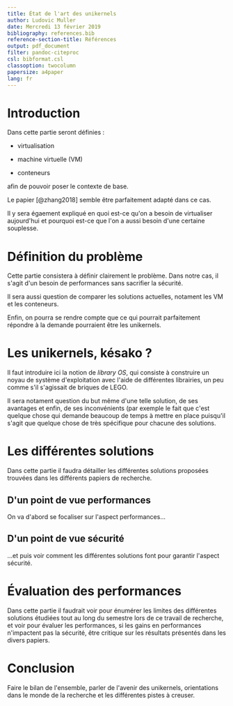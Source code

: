 ```yaml
---
title: État de l'art des unikernels
author: Ludovic Muller
date: Mercredi 13 février 2019
bibliography: references.bib 
reference-section-title: Références
output: pdf_document
filter: pandoc-citeproc
csl: bibformat.csl
classoption: twocolumn
papersize: a4paper
lang: fr
---
```


# Introduction

Dans cette partie seront définies :

  - virtualisation

  - machine virtuelle (VM)

  - conteneurs

afin de pouvoir poser le contexte de base.

Le papier [@zhang2018] semble être parfaitement adapté dans ce cas.

Il y sera égaement expliqué en quoi est-ce qu'on a besoin de virtualiser
aujourd'hui et pourquoi est-ce que l'on a aussi besoin d'une certaine
souplesse.

# Définition du problème

Cette partie consistera à définir clairement le problème.
Dans notre cas, il s'agit d'un besoin de performances sans sacrifier la
sécurité.

Il sera aussi question de comparer les solutions actuelles, notament les VM et
les conteneurs.

Enfin, on pourra se rendre compte que ce qui pourrait parfaitement répondre à
la demande pourraient être les unikernels.

# Les unikernels, késako ?

Il faut introduire ici la notion de *library OS*, qui consiste à construire
un noyau de système d'exploitation avec l'aide de différentes librairies, un
peu comme s'il s'agissait de briques de LEGO.

Il sera notament question du but même d'une telle solution, de ses avantages
et enfin, de ses inconvénients (par exemple le fait que c'est quelque chose
qui demande beaucoup de temps à mettre en place puisqu'il s'agit que quelque
chose de très spécifique pour chacune des solutions.

# Les différentes solutions

Dans cette partie il faudra détailler les différentes solutions proposées
trouvées dans les différents papiers de recherche.

## D'un point de vue performances

On va d'abord se focaliser sur l'aspect performances...

## D'un point de vue sécurité

...et puis voir comment les différentes solutions font pour garantir l'aspect
sécurité.

# Évaluation des performances

Dans cette partie il faudrait voir pour énumérer les limites des différentes
solutions étudiées tout au long du semestre lors de ce travail de recherche,
et voir pour évaluer les performances, si les gains en performances
n'impactent pas la sécurité, être critique sur les résultats présentés dans
les divers papiers.

# Conclusion

Faire le bilan de l'ensemble, parler de l'avenir des unikernels, orientations
dans le monde de la recherche et les différentes pistes à creuser.

